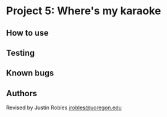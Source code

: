 # Project 5:  Where's my karaoke


## How to use


## Testing

## Known bugs


## Authors

Revised by Justin Robles jrobles@uoregon.edu

